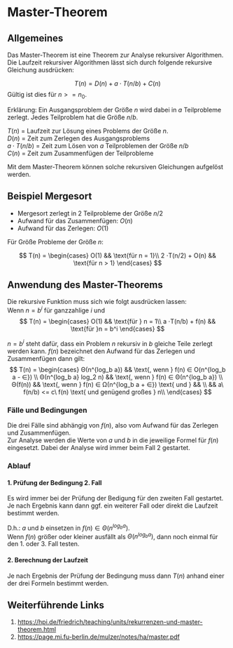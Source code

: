 # Master-Theorem

## Allgemeines
Das Master-Theorem ist eine Theorem zur Analyse rekursiver Algorithmen.  
Die Laufzeit rekursiver Algorithmen lässt sich durch folgende rekursive Gleichung ausdrücken:

$$
T(n) = D(n) + a ⋅ T(n/b) + C(n)
$$
Gültig ist dies für $n >= n_0$.

Erklärung:
Ein Ausgangsproblem der Größe $n$ wird dabei in $a$ Teilprobleme zerlegt.
Jedes Teilproblem hat die Größe $n/b$.

$T(n)$ = Laufzeit zur Lösung eines Problems der Größe $n$.  
$D(n)$ = Zeit zum Zerlegen des Ausgangsproblems  
$a ⋅ T(n/b)$ = Zeit zum Lösen von $a$ Teilproblemen der Größe $n/b$  
$C(n)$ = Zeit zum Zusammenfügen der Teilprobleme

Mit dem Master-Theorem können solche rekursiven Gleichungen aufgelöst werden.

## Beispiel Mergesort

- Mergesort zerlegt in 2 Teilprobleme der Größe $n/2$
- Aufwand für das Zusammenfügen: $O(n)$
- Aufwand für das Zerlegen: $O(1)$

Für Größe Probleme der Größe $n$:

$$
T(n) =
    \begin{cases}
	O(1) && \text{für n = 1}\\
	2 ⋅T(n/2) + O(n) && \text{für n > 1}
    \end{cases}
$$

## Anwendung des Master-Theorems
Die rekursive Funktion muss sich wie folgt ausdrücken lassen:  
Wenn $n = b^i$ für ganzzahlige $i$ und
$$
T(n) =
    \begin{cases}
	O(1) && \text{für } n = 1\\
	a ⋅T(n/b) + f(n) && \text{für }n = b^i
    \end{cases}       
$$

$n = b^i$ steht dafür, dass ein Problem $n$ rekursiv in $b$ gleiche Teile zerlegt werden kann.
$f(n)$ bezeichnet den Aufwand für das Zerlegen und Zusammenfügen
dann gilt:
$$
T(n) =
    \begin{cases}
	Θ(n^{log_b a}) && \text{, wenn } f(n) ∈ O(n^{log_b a - ∈}) \\
	Θ(n^{log_b a} log_2 n) && \text{, wenn } f(n) ∈ Θ(n^{log_b a}) \\
	Θ(f(n)) && \text{, wenn } f(n) ∈ Ω(n^{log_b a + ∈}) \text{ und } && \\  &&  a\ f(n/b) <= c\ f(n)  \text{ und genügend großes } n\\
    \end{cases}       
$$

### Fälle und Bedingungen
Die drei Fälle sind abhängig von $f(n)$, also vom Aufwand für das Zerlegen und Zusammenfügen.  
Zur Analyse werden die Werte von $a$ und $b$ in die jeweilige Formel für $f(n)$ eingesetzt. Dabei der Analyse wird immer beim Fall 2 gestartet.

### Ablauf

#### 1. Prüfung der Bedingung 2. Fall
Es wird immer bei der Prüfung der Bedigung für den zweiten Fall gestartet. Je nach Ergebnis kann dann ggf. ein weiterer Fall oder direkt die Laufzeit bestimmt werden.

D.h.: $a$ und $b$ einsetzen in $f(n) ∈ Θ(n^{log_b a})$.  
Wenn $f(n)$ größer oder kleiner ausfällt als $Θ(n^{log_ba})$, dann noch einmal für den 1. oder 3. Fall testen.

#### 2. Berechnung der Laufzeit
Je nach Ergebnis der Prüfung der Bedingung muss dann $T(n)$ anhand einer der drei Formeln bestimmt werden.


## Weiterführende Links
1. https://hpi.de/friedrich/teaching/units/rekurrenzen-und-master-theorem.html
2. https://page.mi.fu-berlin.de/mulzer/notes/ha/master.pdf